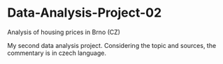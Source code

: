 # Data-Analysis-Project-02
Analysis of housing prices in Brno (CZ)

My second data analysis project. Considering the topic and sources, the commentary is in czech language. 

